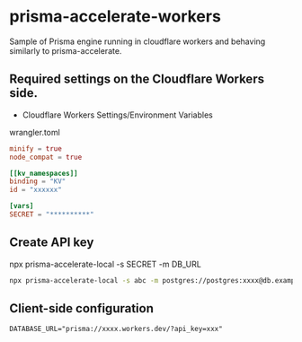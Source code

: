 # prisma-accelerate-workers

Sample of Prisma engine running in cloudflare workers and behaving similarly to prisma-accelerate.

## Required settings on the Cloudflare Workers side.

- Cloudflare Workers Settings/Environment Variables

wrangler.toml

```toml
minify = true
node_compat = true

[[kv_namespaces]]
binding = "KV"
id = "xxxxxx"

[vars]
SECRET = "**********"
```

## Create API key

npx prisma-accelerate-local -s SECRET -m DB_URL

```bash
npx prisma-accelerate-local -s abc -m postgres://postgres:xxxx@db.example.com:5432/postgres?schema=public
```

## Client-side configuration

```
DATABASE_URL="prisma://xxxx.workers.dev/?api_key=xxx"
```
